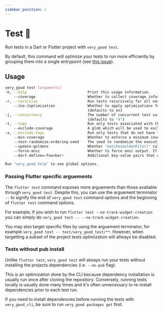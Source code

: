 ```yaml
---
sidebar_position: 1
---
```


# Test 🧪

Run tests in a Dart or Flutter project with `very_good test`.

By default, this command will optimize your tests to run more efficiently by grouping them into a single entrypoint (see [this issue][cov_issue]).

## Usage

```sh
very_good test [arguments]
-h, --help                            Print this usage information.
    --coverage                        Whether to collect coverage information.
-r, --recursive                       Run tests recursively for all nested packages.
    --[no-]optimization               Whether to apply optimizations for test performance.
                                      (defaults to on)
-j, --concurrency                     The number of concurrent test suites run.
                                      (defaults to "4")
-t, --tags                            Run only tests associated with the specified tags.
    --exclude-coverage                A glob which will be used to exclude files that match from the coverage.
-x, --exclude-tags                    Run only tests that do not have the specified tags.
    --min-coverage                    Whether to enforce a minimum coverage percentage.
    --test-randomize-ordering-seed    The seed to randomize the execution order of test cases within test files.
    --update-goldens                  Whether "matchesGoldenFile()" calls within your test methods should update the golden files.
    --force-ansi                      Whether to force ansi output. If not specified, it will maintain the default behavior based on stdout and stderr.
    --dart-define=<foo=bar>           Additional key-value pairs that will be available as constants from the String.fromEnvironment, bool.fromEnvironment, int.fromEnvironment, and double.fromEnvironment constructors. Multiple defines can be passed by repeating "--dart-define" multiple times.

Run "very_good help" to see global options.
```

### Passing Flutter specific arguements

The `flutter test` command exposes more arguements than those available through `very_good test`. Despite this, you can use the arguement terminator `--` to signify the end of `very_good test` command options and the beginning of `flutter test` command options.

For example, if you wish to run `flutter test --no-track-widget-creation` you can simply do `very_good test -- --no-track-widget-creation`.

You may also target specific files by using the arguement terminator; for example `very_good test -- test/very_good_test/**`. However, when targetting a subset of the project tests optimization will allways be disabled.

### Tests without pub install

Unlike `flutter test`, `very_good test` will always run your tests without installing the projects dependencies (i.e. `--no-pub` flag).

This is an optimization done by the CLI because dependency installation is usually run once after cloning the repository. Conversely, running tests locally is usually done many times and it's often unnecessary to re-install dependencies prior to each test run.

If you need to install dependencies before running the tests with `very_good_cli`, be sure to run `very_good packages get` first.



[cov_issue]: https://github.com/flutter/flutter/issues/90225
